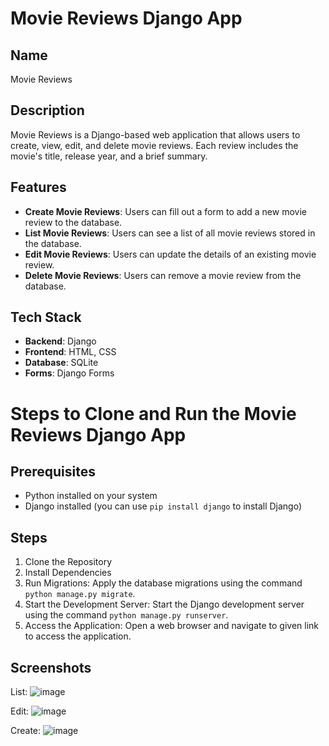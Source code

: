# Movie Reviews Django App

## Name
Movie Reviews

## Description
Movie Reviews is a Django-based web application that allows users to create, view, edit, and delete movie reviews. Each review includes the movie's title, release year, and a brief summary.

## Features
- **Create Movie Reviews**: Users can fill out a form to add a new movie review to the database.
- **List Movie Reviews**: Users can see a list of all movie reviews stored in the database.
- **Edit Movie Reviews**: Users can update the details of an existing movie review.
- **Delete Movie Reviews**: Users can remove a movie review from the database.

## Tech Stack
- **Backend**: Django
- **Frontend**: HTML, CSS
- **Database**: SQLite
- **Forms**: Django Forms

# Steps to Clone and Run the Movie Reviews Django App

## Prerequisites
- Python installed on your system
- Django installed (you can use `pip install django` to install Django)

## Steps

1. Clone the Repository
2. Install Dependencies
3. Run Migrations:
   Apply the database migrations using the command `python manage.py migrate`.
4. Start the Development Server:
   Start the Django development server using the command `python manage.py runserver`.
5. Access the Application:
   Open a web browser and navigate to given link to access the application.

## Screenshots
List:
![image](https://github.com/aaagrud/movie_review_manager/assets/118443621/d103581c-c688-436c-99fa-7ccd20aa3f50)

Edit:
![image](https://github.com/aaagrud/movie_review_manager/assets/118443621/df68dd25-1931-4333-9d92-1892b540b6b5)

Create:
![image](https://github.com/aaagrud/movie_review_manager/assets/118443621/10ebea52-eb53-4675-9a91-1e77d2602be3)




